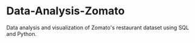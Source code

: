 # Data-Analysis-Zomato
Data analysis and visualization of Zomato's restaurant dataset using SQL and Python.
